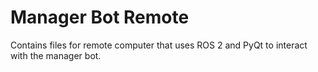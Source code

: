 # Manager Bot Remote
Contains files for remote computer that uses ROS 2 and PyQt to interact with the manager bot.
